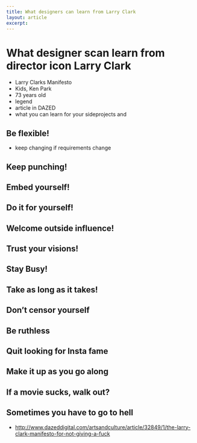 ```yaml
---
title: What designers can learn from Larry Clark
layout: article
excerpt: 
---
```


# What designer scan learn from director icon Larry Clark

- Larry Clarks Manifesto
- Kids, Ken Park
- 73 years old
- legend
- article in DAZED
- what you can learn for your sideprojects and 

## Be flexible!

- keep changing if requirements change

## Keep punching!

## Embed yourself!

## Do it for yourself!

## Welcome outside influence!

## Trust your visions!

## Stay Busy!

## Take as long as it takes!

## Don’t censor yourself
## Be ruthless
## Quit looking for Insta fame
## Make it up as you go along
## If a movie sucks, walk out?
## Sometimes you have to go to hell
- http://www.dazeddigital.com/artsandculture/article/32849/1/the-larry-clark-manifesto-for-not-giving-a-fuck